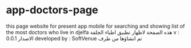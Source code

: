 # app-doctors-page
this page website for present app mobile for searching and showing list of the most doctors who live in djelfa
هذه الصفحة لاظهار تطبيق اطباء الجلفة 
v : 0.0.1  الاصدار
developed by : SoftVenue تم انشاؤها من طرف 
